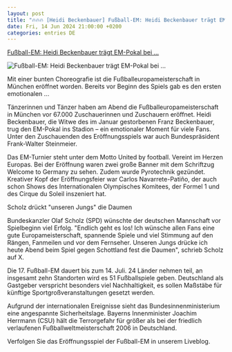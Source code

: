 ```yaml
---
layout: post
title: "🔥🔥🔥 [Heidi Beckenbauer] Fußball-EM: Heidi Beckenbauer trägt EM-Pokal bei ..."
date: Fri, 14 Jun 2024 21:00:00 +0200
categories: entries DE
---
```

[Fußball-EM: Heidi Beckenbauer trägt EM-Pokal bei ...](https://www.zeit.de/sport/2024-06/eroeffnung-em-fussball-2024-muenchen-feier)

![Fußball-EM: Heidi Beckenbauer trägt EM-Pokal bei ...](https://img.zeit.de/sport/2024-06/em-eroeffnungsfeier/wide__1300x731)

Mit einer bunten Choreografie ist die Fußballeuropameisterschaft in München eröffnet worden. Bereits vor Beginn des Spiels gab es den ersten emotionalen ...

Tänzerinnen und Tänzer haben am Abend die Fußballeuropameisterschaft in München vor 67.000 Zuschauerinnen und Zuschauern eröffnet. Heidi Beckenbauer, die Witwe des im Januar gestorbenen Franz Beckenbauer, trug den EM-Pokal ins Stadion – ein emotionaler Moment für viele Fans. Unter den Zuschauenden des Eröffnungsspiels war auch Bundespräsident Frank-Walter Steinmeier.



Das EM-Turnier steht unter dem Motto United by football. Vereint im Herzen Europas. Bei der Eröffnung waren zwei große Banner mit dem Schriftzug Welcome to Germany zu sehen. Zudem wurde Pyrotechnik gezündet. Kreativer Kopf der Eröffnungsfeier war Carlos Navarrete-Patiño, der auch schon Shows des Internationalen Olympisches Komitees, der Formel 1 und des Cirque du Soleil inszeniert hat.

Scholz drückt "unseren Jungs" die Daumen

Bundeskanzler Olaf Scholz (SPD) wünschte der deutschen Mannschaft vor Spielbeginn viel Erfolg. "Endlich geht es los! Ich wünsche allen Fans eine gute Europameisterschaft, spannende Spiele und viel Stimmung auf den Rängen, Fanmeilen und vor dem Fernseher. Unseren Jungs drücke ich heute Abend beim Spiel gegen Schottland fest die Daumen", schrieb Scholz auf X.

Die 17. Fußball-EM dauert bis zum 14. Juli. 24 Länder nehmen teil, an insgesamt zehn Standorten wird es 51 Fußballspiele geben. Deutschland als Gastgeber verspricht besonders viel Nachhaltigkeit, es sollen Maßstäbe für künftige Sportgroßveranstaltungen gesetzt werden.

Aufgrund der internationalen Ereignisse sieht das Bundesinnenministerium eine angespannte Sicherheitslage. Bayerns Innenminister Joachim Herrmann (CSU) hält die Terrorgefahr für größer als bei der friedlich verlaufenen Fußballweltmeisterschaft 2006 in Deutschland.



Verfolgen Sie das Eröffnungsspiel der Fußball-EM in unserem Liveblog.

